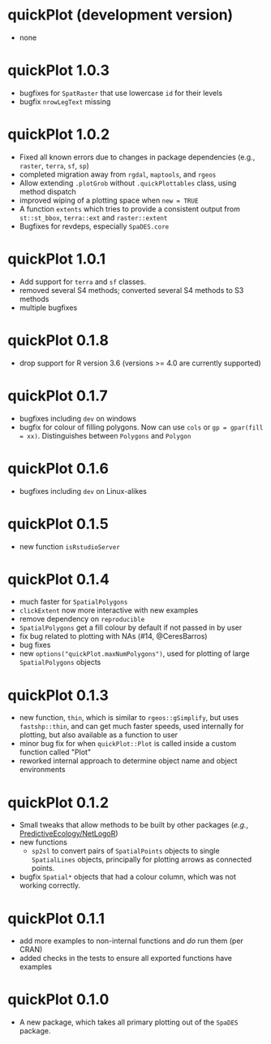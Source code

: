 # quickPlot (development version)

* none

# quickPlot 1.0.3

* bugfixes for `SpatRaster` that use lowercase `id` for their levels
* bugfix `nrowLegText` missing

# quickPlot 1.0.2

* Fixed all known errors due to changes in package dependencies (e.g., `raster`, `terra`, `sf`, `sp`)
* completed migration away from `rgdal`, `maptools`, and `rgeos`
* Allow extending `.plotGrob` without `.quickPlottables` class, using method dispatch
* improved wiping of a plotting space when `new = TRUE`
* A function `extents` which tries to provide a consistent output from `st::st_bbox`, `terra::ext` and `raster::extent`
* Bugfixes for revdeps, especially `SpaDES.core`

# quickPlot 1.0.1

* Add support for `terra` and `sf` classes. 
* removed several S4 methods; converted several S4 methods to S3 methods
* multiple bugfixes 

# quickPlot 0.1.8

* drop support for R version 3.6 (versions >= 4.0 are currently supported)

# quickPlot 0.1.7

* bugfixes including `dev` on windows
* bugfix for colour of filling polygons. Now can use `cols` or `gp = gpar(fill = xx)`.  Distinguishes between `Polygons` and `Polygon`

# quickPlot 0.1.6

* bugfixes including `dev` on Linux-alikes

# quickPlot 0.1.5

* new function `isRstudioServer`

# quickPlot 0.1.4

* much faster for `SpatialPolygons`
* `clickExtent` now more interactive with new examples
* remove dependency on `reproducible`
* `SpatialPolygons` get a fill colour by default if not passed in by user
* fix bug related to plotting with NAs (#14, @CeresBarros)
* bug fixes
* new `options("quickPlot.maxNumPolygons")`, used for plotting of large `SpatialPolygons` objects

# quickPlot 0.1.3

* new function, `thin`, which is similar to `rgeos::gSimplify`, but uses `fastshp::thin`, and can get much faster speeds, 
  used internally for plotting, but also available as a function to user
* minor bug fix for when `quickPlot::Plot` is called inside a custom function called "Plot"
* reworked internal approach to determine object name and object environments

# quickPlot 0.1.2

* Small tweaks that allow methods to be built by other packages (*e.g.*, [PredictiveEcology/NetLogoR](https://github.com/PredictiveEcology/NetLogoR))
* new functions
    - `sp2sl` to convert pairs of `SpatialPoints` objects to single `SpatialLines` objects, principally for plotting arrows as connected points.
* bugfix `Spatial*` objects that had a colour column, which was not working correctly.

# quickPlot 0.1.1


* add more examples to non-internal functions and *do* run them (per CRAN)
* added checks in the tests to ensure all exported functions have examples

# quickPlot 0.1.0


* A new package, which takes all primary plotting out of the `SpaDES` package.
